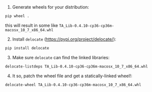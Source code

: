 1. Generate wheels for your distribution: 
```bash
pip wheel .
```
this will result in some like `TA_Lib-0.4.10-cp36-cp36m-macosx_10_7_x86_64.whl`

2. Install `delocate` (https://pypi.org/project/delocate/):
```bash
pip install delocate
```

3. Make sure `delocate` can find the linked libraries:
```bash
delocate-listdeps TA_Lib-0.4.10-cp36-cp36m-macosx_10_7_x86_64.whl
```

4. It so, patch the wheel file and get a statically-linked wheel!:
```bash
delocate-wheel TA_Lib-0.4.10-cp36-cp36m-macosx_10_7_x86_64.whl
```
